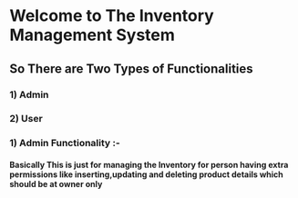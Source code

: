 # Welcome to The Inventory Management System

## So There are Two Types of Functionalities
### 1) Admin
### 2) User

### 1) Admin Functionality :-
#### Basically This is just for managing the Inventory for person having extra permissions like inserting,updating and deleting product details which should be at owner only
